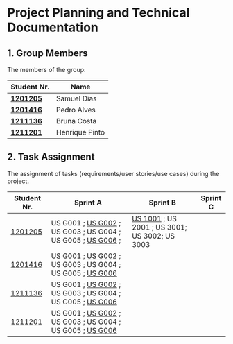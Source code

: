 # Project Planning and Technical Documentation

## 1. Group Members

The members of the group:

| Student Nr.	                   | Name	     |
|----------------------------------|-------------|
| **[1201205](1201205/readme.md)** | Samuel Dias |
| **[1201416](1201416/readme.md)** | Pedro Alves |
| **[1211136](121113y/readme.md)** | Bruna Costa |
| **[1211201](1211201/readme.md)** | Henrique Pinto |


## 2. Task Assignment

The assignment of tasks (requirements/user stories/use cases) during the project.

| Student Nr.	                | Sprint A                     | Sprint B                     | Sprint C                     |
|-------------------------------|------------------------------|------------------------------|------------------------------|
| [1201205](1201205/readme.md)  | US G001 ; [US G002](SPRINT%20A/US_G002/readme.md) ; US G003 ; US G004 ; US G005 ; [US G006](SPRINT%20A/US_G006/readme.md) ; | [US 1001](SPRINT%20B/US_1001/readme.md) ; US 2001 ; US 3001; US 3002; US 3003|                              |                              |
| [1201416](1201416/readme.md)  | US G001 ; [US G002](SPRINT%20A/US_G002/readme.md) ; US G003 ; US G004 ; US G005 ; [US G006](SPRINT%20A/US_G006/readme.md) |                              |                              |
| [1211136](1211136/readme.md)  | US G001 ; [US G002](SPRINT%20A/US_G002/readme.md) ; US G003 ; US G004 ; US G005 ; [US G006](SPRINT%20A/US_G006/readme.md) |                              |                              |
| [1211201](1211201/readme.md)  | US G001 ; [US G002](SPRINT%20A/US_G002/readme.md) ; US G003 ; US G004 ; US G005 ; [US G006](SPRINT%20A/US_G006/readme.md) |  
